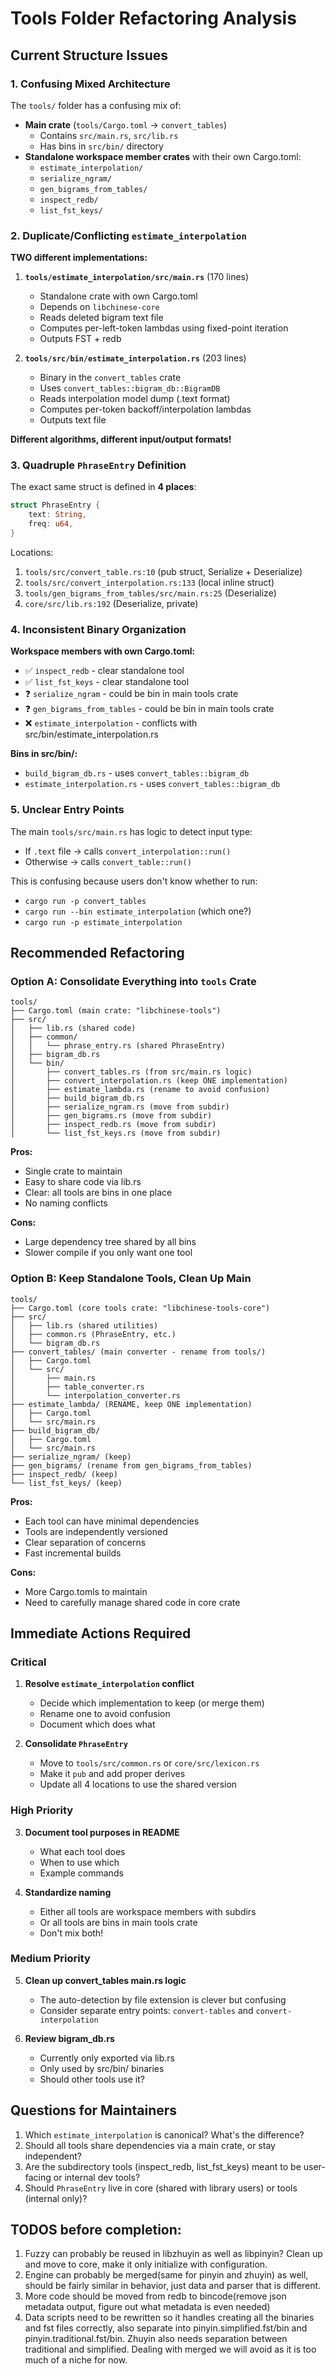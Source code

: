 # Tools Folder Refactoring Analysis

## Current Structure Issues

### 1. Confusing Mixed Architecture
The `tools/` folder has a confusing mix of:
- **Main crate** (`tools/Cargo.toml` → `convert_tables`)
  - Contains `src/main.rs`, `src/lib.rs`
  - Has bins in `src/bin/` directory
- **Standalone workspace member crates** with their own Cargo.toml:
  - `estimate_interpolation/`
  - `serialize_ngram/`
  - `gen_bigrams_from_tables/`
  - `inspect_redb/`
  - `list_fst_keys/`

### 2. Duplicate/Conflicting `estimate_interpolation`

**TWO different implementations:**

1. **`tools/estimate_interpolation/src/main.rs`** (170 lines)
   - Standalone crate with own Cargo.toml
   - Depends on `libchinese-core`
   - Reads deleted bigram text file
   - Computes per-left-token lambdas using fixed-point iteration
   - Outputs FST + redb

2. **`tools/src/bin/estimate_interpolation.rs`** (203 lines)  
   - Binary in the `convert_tables` crate
   - Uses `convert_tables::bigram_db::BigramDB`
   - Reads interpolation model dump (.text format)
   - Computes per-token backoff/interpolation lambdas
   - Outputs text file

**Different algorithms, different input/output formats!**

### 3. Quadruple `PhraseEntry` Definition

The exact same struct is defined in **4 places**:

```rust
struct PhraseEntry {
    text: String,
    freq: u64,
}
```

Locations:
1. `tools/src/convert_table.rs:10` (pub struct, Serialize + Deserialize)
2. `tools/src/convert_interpolation.rs:133` (local inline struct)
3. `tools/gen_bigrams_from_tables/src/main.rs:25` (Deserialize)
4. `core/src/lib.rs:192` (Deserialize, private)

### 4. Inconsistent Binary Organization

**Workspace members with own Cargo.toml:**
- ✅ `inspect_redb` - clear standalone tool
- ✅ `list_fst_keys` - clear standalone tool
- ❓ `serialize_ngram` - could be bin in main tools crate
- ❓ `gen_bigrams_from_tables` - could be bin in main tools crate
- ❌ `estimate_interpolation` - conflicts with src/bin/estimate_interpolation.rs

**Bins in src/bin/:**
- `build_bigram_db.rs` - uses `convert_tables::bigram_db`
- `estimate_interpolation.rs` - uses `convert_tables::bigram_db`

### 5. Unclear Entry Points

The main `tools/src/main.rs` has logic to detect input type:
- If `.text` file → calls `convert_interpolation::run()`
- Otherwise → calls `convert_table::run()`

This is confusing because users don't know whether to run:
- `cargo run -p convert_tables`
- `cargo run --bin estimate_interpolation` (which one?)
- `cargo run -p estimate_interpolation`

## Recommended Refactoring

### Option A: Consolidate Everything into `tools` Crate

```
tools/
├── Cargo.toml (main crate: "libchinese-tools")
├── src/
│   ├── lib.rs (shared code)
│   ├── common/
│   │   └── phrase_entry.rs (shared PhraseEntry)
│   ├── bigram_db.rs
│   └── bin/
│       ├── convert_tables.rs (from src/main.rs logic)
│       ├── convert_interpolation.rs (keep ONE implementation)
│       ├── estimate_lambda.rs (rename to avoid confusion)
│       ├── build_bigram_db.rs
│       ├── serialize_ngram.rs (move from subdir)
│       ├── gen_bigrams.rs (move from subdir)
│       ├── inspect_redb.rs (move from subdir)
│       └── list_fst_keys.rs (move from subdir)
```

**Pros:**
- Single crate to maintain
- Easy to share code via lib.rs
- Clear: all tools are bins in one place
- No naming conflicts

**Cons:**
- Large dependency tree shared by all bins
- Slower compile if you only want one tool

### Option B: Keep Standalone Tools, Clean Up Main

```
tools/
├── Cargo.toml (core tools crate: "libchinese-tools-core")
├── src/
│   ├── lib.rs (shared utilities)
│   ├── common.rs (PhraseEntry, etc.)
│   └── bigram_db.rs
├── convert_tables/ (main converter - rename from tools/)
│   ├── Cargo.toml
│   └── src/
│       ├── main.rs
│       ├── table_converter.rs
│       └── interpolation_converter.rs
├── estimate_lambda/ (RENAME, keep ONE implementation)
│   ├── Cargo.toml
│   └── src/main.rs
├── build_bigram_db/
│   ├── Cargo.toml
│   └── src/main.rs
├── serialize_ngram/ (keep)
├── gen_bigrams/ (rename from gen_bigrams_from_tables)
├── inspect_redb/ (keep)
└── list_fst_keys/ (keep)
```

**Pros:**
- Each tool can have minimal dependencies
- Tools are independently versioned
- Clear separation of concerns
- Fast incremental builds

**Cons:**
- More Cargo.tomls to maintain
- Need to carefully manage shared code in core crate

## Immediate Actions Required

### Critical
1. **Resolve `estimate_interpolation` conflict**
   - Decide which implementation to keep (or merge them)
   - Rename one to avoid confusion
   - Document which does what

2. **Consolidate `PhraseEntry`**
   - Move to `tools/src/common.rs` or `core/src/lexicon.rs`
   - Make it `pub` and add proper derives
   - Update all 4 locations to use the shared version

### High Priority
3. **Document tool purposes in README**
   - What each tool does
   - When to use which
   - Example commands

4. **Standardize naming**
   - Either all tools are workspace members with subdirs
   - Or all tools are bins in main tools crate
   - Don't mix both!

### Medium Priority
5. **Clean up convert_tables main.rs logic**
   - The auto-detection by file extension is clever but confusing
   - Consider separate entry points: `convert-tables` and `convert-interpolation`

6. **Review bigram_db.rs**
   - Currently only exported via lib.rs
   - Only used by src/bin/ binaries
   - Should other tools use it?

## Questions for Maintainers

1. Which `estimate_interpolation` is canonical? What's the difference?
2. Should all tools share dependencies via a main crate, or stay independent?
3. Are the subdirectory tools (inspect_redb, list_fst_keys) meant to be user-facing or internal dev tools?
4. Should `PhraseEntry` live in core (shared with library users) or tools (internal only)?


## TODOS before completion:
1. Fuzzy can probably be reused in libzhuyin as well as libpinyin? Clean up and move to core, make it only initialize with configuration.
2. Engine can probably be merged(same for pinyin and zhuyin) as well, should be fairly similar in behavior, just data and parser that is different. 
3. More code should be moved from redb to bincode(remove json metadata output, figure out what metadata is even needed)
4. Data scripts need to be rewritten so it handles creating all the binaries and fst files correctly, also separate into pinyin.simplified.fst/bin and pinyin.traditional.fst/bin.
Zhuyin also needs separation between traditional and simplified. Dealing with merged we will avoid as it is too much of a niche for now. 